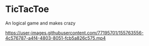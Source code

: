 # TicTacToe
An logical game and makes crazy

https://user-images.githubusercontent.com/77195701/155763556-4c576787-a4f4-4803-8051-fcb5a826c575.mp4

